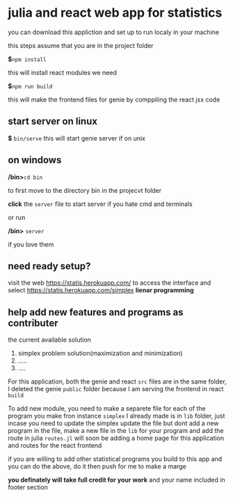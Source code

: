 # julia and react web app for statistics

you can download this appliction and set up to run localy in your machine

this steps assume that you are in the project folder

**$**`npm install`

this will install react modules we need

**$**`npm run build`

this will make the frontend files for genie by comppiling the react jsx code

## start server on linux

**$** `bin/serve`
this will start genie server if on unix

## on windows

**/bin>**`cd bin`

to first move to the directory bin in the projecvt folder

**click** the `server` file to start server if you hate cmd and terminals

or run 

**/bin>** `server`

if you love them

## need ready setup?

visit the web https://statis.herokuapp.com/  to access the interface and select https://statis.herokuapp.com/simplex
**lienar programming**

## help add new features and programs as contributer

the current available solution

   1. simplex problem solution(maximization and minimization)
   2. .....
   3. ....

For this application, both the genie and react `src` files are in the same folder, I deleted the genie `public` folder because I am serving the frontend in react `build`

To add new module, you need to make a separete file for each of the program you make fron instance `simplex` I already made is in `lib` folder, just incase you need to update the simplex update the file but dont add a new program in the file, make a new file in the `lib` for your program and add the route in julia `routes.jl` will soon be adding a home page for this application and routes for the react frontend

if you are willing to add other statistical programs you build to this app and you can do the above, do it then push for me to make a marge

**you definately will take full credit for your work** and your name included in footer section
